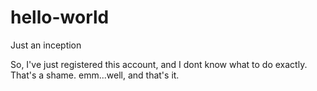 # hello-world
Just an inception

So, I've just registered this account, and I dont know what to do exactly. That's a shame. emm...well, and that's it.
